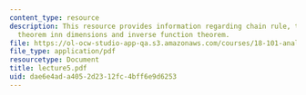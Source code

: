 ```yaml
---
content_type: resource
description: This resource provides information regarding chain rule, the mean-value
  theorem inn dimensions and inverse function theorem.
file: https://ol-ocw-studio-app-qa.s3.amazonaws.com/courses/18-101-analysis-ii-fall-2005/dae6e4ada4052d2312fc4bff6e9d6253_lecture5.pdf
file_type: application/pdf
resourcetype: Document
title: lecture5.pdf
uid: dae6e4ad-a405-2d23-12fc-4bff6e9d6253
---
```

